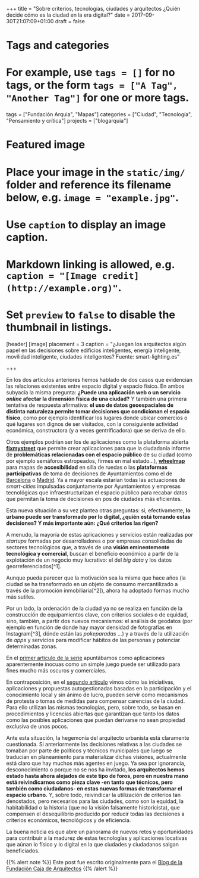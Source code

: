 +++
title = "Sobre criterios, tecnologías, ciudades y arquitectos ¿Quién decide cómo es la ciudad en la era digital?"
date = 2017-09-30T21:07:09+01:00
draft = false

# Tags and categories
# For example, use `tags = []` for no tags, or the form `tags = ["A Tag", "Another Tag"]` for one or more tags.
tags = ["Fundación Arquia", "Mapas"]
categories = ["Ciudad", "Tecnología", "Pensamiento y crítica"]
projects = ["blogarquia"]

# Featured image
# Place your image in the `static/img/` folder and reference its filename below, e.g. `image = "example.jpg"`.
# Use `caption` to display an image caption.
#   Markdown linking is allowed, e.g. `caption = "[Image credit](http://example.org)"`.
# Set `preview` to `false` to disable the thumbnail in listings.
[header]
[image]
placement = 3
caption = "¿Juegan los arquitectos algún papel en las decisiones sobre edificios inteligentes, energía inteligente, movilidad inteligente, ciudades inteligentes? Fuente: smart-lighting.es"

+++

En los dos artículos anteriores hemos hablado de dos casos que evidencian las relaciones existentes entre espacio digital y espacio físico. En ambos subyacía la misma pregunta: <strong>¿Puede una aplicación web o un servicio <em>online</em> afectar la dimensión física de una ciudad?</strong> Y también una primera tentativa de respuesta afirmativa: <strong>el uso de datos geoespaciales de distinta naturaleza permite tomar decisiones que condicionan el espacio físico</strong>, como por ejemplo identificar los lugares donde ubicar comercios o qué lugares son dignos de ser visitados, con la consiguiente actividad económica, constructora (y a veces gentrificadora) que se deriva de ello.</p>
<p>Otros ejemplos podrían ser los de aplicaciones como la plataforma abierta <a href="http://fixmystreet.org/"><strong>fixmystreet</strong></a> que permite crear aplicaciones para que la ciudadanía informe de <strong>problemáticas relacionadas con el espacio público</strong> de su ciudad (como por ejemplo semáforos estropeados, firmes en mal estado…), <a href="https://wheelmap.org/map"><strong>wheelmap</strong></a> para mapas de <strong>accesibilidad</strong> en silla de ruedas o las <strong>plataformas participativas</strong> de toma de decisiones de Ayuntamientos como el de <a href="https://decidim.barcelona/">Barcelona</a> o <a href="https://decide.madrid.es/">Madrid</a>. Ya a mayor escala estarían todas las actuaciones de <em>smart-cities</em> impulsadas conjuntamente por Ayuntamientos y empresas tecnológicas que infraestructurizan el espacio público para recabar datos que permitan la toma de decisiones en pos de ciudades más eficientes.</p>
<p>Esta nueva situación a su vez plantea otras preguntas: si, efectivamente<strong>, lo urbano puede ser transformado por lo digital, ¿quién está tomando estas decisiones? Y más importante aún: ¿Qué criterios las rigen?</strong></p>
<p>A menudo, la mayoría de estas aplicaciones y servicios están realizadas por <em>startups</em> formadas por desarrolladores o por empresas consolidadas de sectores tecnológicos que, a través de una <strong>visión eminentemente tecnológica y comercial</strong>, buscan el beneficio económico a partir de la explotación de un negocio muy lucrativo: el del <em>big data</em> y los datos georreferenciados[^1].</p>
<p>Aunque pueda parecer que la motivación sea la misma que hace años (la ciudad se ha transformado en un objeto de consumo mercantilizado a través de la promoción inmobiliaria[^2]), ahora ha adoptado formas mucho más sutiles.</p>
<p>Por un lado, la ordenación de la ciudad ya no se realiza en función de la construcción de equipamientos clave, con criterios sociales o de equidad, sino, también, a partir dos nuevos mecanismos: el análisis de geodatos (por ejemplo en función de donde hay mayor densidad de fotografías en Instagram[^3], dónde están las <em>pokeparadas </em>…) y a través de la utilización de <em>apps</em> y servicios para modificar hábitos de las personas y potenciar determinadas zonas</a>.</p>
<p>En el <a href="http://blogfundacion.arquia.es/2016/10/pokemon-go-o-cuando-lo-urbano-se-convierte-en-el-umbral-entre-lo-digital-y-lo-fisico/">primer artículo de la serie</a> apuntábamos como aplicaciones aparentemente inocuas como un simple juego puede ser utilizado para fines mucho más oscuros y comerciales.</p>
<p>En contraposición, en el&nbsp;<a href="http://blogfundacion.arquia.es/2016/12/el-mapa-no-es-el-territorio-pero-hacer-mapas-puede-transformarlo/">segundo artículo</a>&nbsp;vimos cómo las iniciativas, aplicaciones y propuestas autogestionadas basadas en la participación y el conocimiento local y sin ánimo de lucro, pueden servir como mecanismos de protesta o tomas de medidas para compensar carencias de la ciudad. Para ello utilizan las mismas tecnologías, pero, sobre todo, se basan en procedimientos y licencias abiertas que garantizan que tanto los datos como las posibles aplicaciones que puedan derivarse no sean propiedad exclusiva de unos pocos.</p>
<p>Ante esta situación, la hegemonía del arquitecto urbanista está claramente cuestionada. Si anteriormente las decisiones relativas a las ciudades se tomaban por parte de políticos y técnicos municipales que luego se traducían en planeamiento para materializar dichas visiones, actualmente está claro que hay muchos más agentes en juego. Ya sea por ignorancia, desconocimiento o porque no se nos ha invitado, <strong>los arquitectos hemos estado hasta ahora alejados de este tipo de foros, pero en nuestra mano está reivindicarnos como pieza clave -en tanto que técnicos, pero también como ciudadanos- en estas nuevas formas de transformar el espacio urbano.</strong> Y, sobre todo, reivindicar la utilización de criterios tan denostados, pero necesarios para las ciudades, como son la equidad, la habitabilidad o la historia (que no la visión falsamente historicista), que compensen el desequilibrio producido por reducir todas las decisiones a criterios económicos, tecnológicos y de eficiencia.</p>
<p>La buena noticia es que abre un panorama de nuevos retos y oportunidades para contribuir a la madurez de estas tecnologías y aplicaciones locativas que aúnan lo físico y lo digital en la que ciudades y ciudadanos salgan beneficiados.</p>

{{% alert note %}}
Este post fue escrito originalmente para el [Blog de la Fundación Caja de Arquitectos](http://blogfundacion.arquia.es/2017/09/sobre-criterios-tecnologias-ciudades-y-arquitectos-quien-decide-como-es-la-ciudad-en-la-era-digital/)
{{% /alert %}}

[^1]: El fundador de Carto afirmaba en [La Vanguardia](http://www.lavanguardia.com/tecnologia/20160823/404020480402/carto-cartodb-entrevista-mapas.html) que “El 80 % de los datos que se publican en internet tienen un componente geoespacial, pero solo un 10 % de esos datos se aprovecha en la toma de decisiones.” Extraer información (y por tanto, valor) de los datos georreferenciados es un nuevo modelo de negocio de empresas como Carto, Mapillary, ESRI…

[^2]: Harvey, D. (2013). Ciudades Rebeldes: del derecho de la ciudad a la revolución urbana (1.a ed.). Akal.

[^3]: Zeng, B., y Gerritsen, R. (2014). What do we know about social media in tourism? A review. Tourism Management Perspectives, 10, 27-36. https://doi.org/10.1016/j.tmp.2014.01.001
